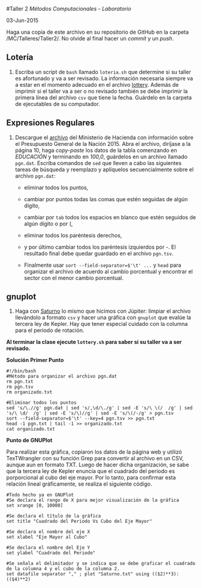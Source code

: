 #Taller 2
*Métodos Computacionales - Laboratorio*

03-Jun-2015

Haga una copia de este archivo en su repositorio de GitHub en la carpeta /MC/Talleres/Taller2/. No olvide al final hacer un *commit* y un *push*.

## Lotería

1. Escriba  un script de `bash` llamado `loteria.sh` que determine si su taller es afortunado y va a ser revisado. La información necesaria siempre va a estar en el momento adecuado en el archivo [lottery](https://raw.githubusercontent.com/ComputoCienciasUniandes/MetodosComputacionalesLaboratorio/master/2015-V/actividades/lottery/lottery.csv). Además de imprimir si el taller va a ser o no revisado también se debe imprimir la primera línea del archivo `csv` que tiene la fecha. Guárdelo en la carpeta de ejecutables de su computador.

## Expresiones Regulares

1. Descargue el [archivo](http://www.minhacienda.gov.co/portal/page/portal/HomeMinhacienda/presupuestogeneraldelanacion/ProyectoPGN/2015/Presentacion%20Proyecto%202015.pdf) del Ministerio de Hacienda con información sobre el Presupuesto General de la Nación 2015. Abra el archivo, diríjase a la página 10, haga *copy-paste* los datos de la tabla comenzando en *EDUCACIÓN* y terminando en *100,0*, guárdelos en un archivo llamado `pgn.dat`. Escriba comandos de `sed` que lleven a cabo las siguientes tareas de búsqueda y reemplazo y aplíquelos secuencialmente sobre el archivo `pgn.dat`: 

	* eliminar todos los puntos,

	* cambiar por puntos todas las comas que estén seguidas de algún dígito,

	* cambiar por `tab` todos los espacios en blanco que estén seguidos de algún dígito o por (,

	* eliminar todos los paréntesis derechos,

	* y por último cambiar todos los paréntesis izquierdos por -. El resultado final debe quedar guardado en el archivo `pgn.tsv`.

	* Finalmente usar `sort --field-separator=$'\t' ...`  y `head` para organizar el archivo de acuerdo al cambio porcentual y encontrar el sector con el menor cambio porcentual.

## gnuplot

1. Haga con [Saturno](http://nssdc.gsfc.nasa.gov/planetary/factsheet/saturniansatfact.html) lo mismo que hicimos con Júpiter: limpiar el archivo llevándolo a formato `csv` y hacer una gráfica con `gnuplot` que evalúe la tercera ley de Kepler. Hay que tener especial cuidado con la columna para el periodo de rotación.

**Al terminar la clase ejecute `lottery.sh` para saber si su taller va a ser revisado.**

**Solución**
**Primer Punto**
```
#!/bin/bash
#Método para organizar el archivo pgn.dat
rm pgn.txt
rm pgn.tsv
rm organizado.txt

#Eliminar todos los puntos
sed 's/\.//g' pgn.dat | sed 's/,\d/\./g' | sed -E 's/\ \(/	/g' | sed 's/\ \d/	/g' | sed -E 's/\)//g' | sed -E 's/\(/-/g' > pgn.tsv
sort --field-separator=$'\t' --key=4 pgn.tsv >> pgn.txt
head -1 pgn.txt | tail -1 >> organizado.txt
cat organizado.txt
```
**Punto de GNUPlot**

Para realizar esta gráfica, copiaron los datos de la página web y utilizó TexTWrangler con su función Grep para convertir al archivo en un CSV, aunque aun en formato TXT. Luego de hacer dicha organización, se sabe que la tercera ley de Kepler enuncia que el cuadrado del periodo es porporcional al cubo del eje mayor. Por lo tanto, para confirmar esta relación lineal gráficamente, se realiza el siguiente código.
```
#Todo hecho ya en GNUPlot
#Se declara el rango de X para mejor visualización de la gráfica
set xrange [0, 10000]

#Se declara el título de la gráfica
set title "Cuadrado del Periodo Vs Cubo del Eje Mayor"

#Se declara el nombre del eje X
set xlabel "Eje Mayor al Cubo"

#Se declara el nombre del Eje Y
set ylabel "Cuadrado del Periodo"

#Se señala el delimitador y se indica que se debe graficar el cuadrado de la columna 4 y el cubo de la columna 2.
set datafile separator "," ; plot "Saturno.txt" using (($2)**3):(($4)**2)
```
